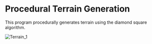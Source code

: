 # Procedural Terrain Generation
This program procedurally generates terrain using the diamond square algorithm.

<img src="https://preview.ibb.co/cFKwWQ/Screen_Shot_2017_04_09_at_12_24_47_AM.png" alt="Terrain_1" border="0">
